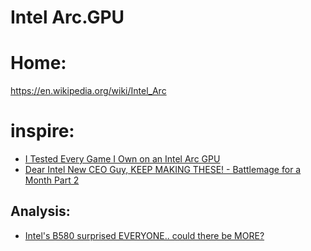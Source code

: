 # Intel Arc.GPU
# Home:
https://en.wikipedia.org/wiki/Intel_Arc

# inspire:
- [I Tested Every Game I Own on an Intel Arc GPU](https://youtu.be/Y09iNxx5nFE)
- [Dear Intel New CEO Guy, KEEP MAKING THESE! - Battlemage for a Month Part 2](https://youtu.be/S1eoaySW_9E)

## Analysis:
- [Intel's B580 surprised EVERYONE.. could there be MORE?](https://youtu.be/rBgB1k93TJM)
